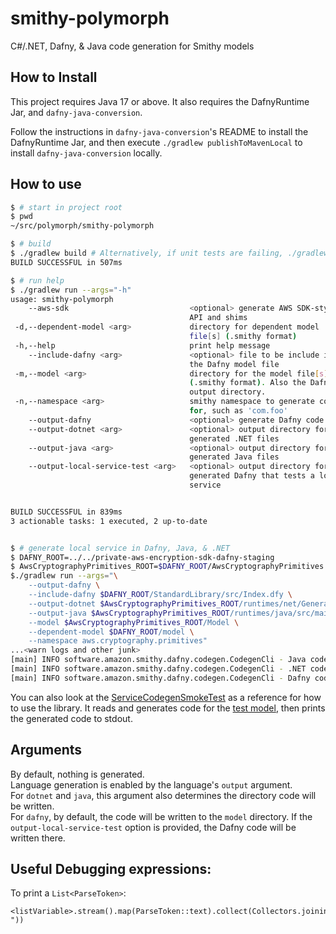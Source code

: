 # smithy-polymorph

C#/.NET, Dafny, & Java code generation for Smithy models

## How to Install

This project requires Java 17 or above.
It also requires the DafnyRuntime Jar,
and `dafny-java-conversion`.

Follow the instructions in `dafny-java-conversion`'s README
to install the DafnyRuntime Jar, 
and then execute `./gradlew publishToMavenLocal` to install
`dafny-java-conversion` locally.

## How to use

```bash
$ # start in project root
$ pwd
~/src/polymorph/smithy-polymorph

$ # build
$ ./gradlew build # Alternatively, if unit tests are failing, ./gradlew assemble
BUILD SUCCESSFUL in 507ms

$ # run help
$ ./gradlew run --args="-h"
usage: smithy-polymorph
    --aws-sdk                           <optional> generate AWS SDK-style
                                        API and shims
 -d,--dependent-model <arg>             directory for dependent model
                                        file[s] (.smithy format)
 -h,--help                              print help message
    --include-dafny <arg>               <optional> file to be include in
                                        the Dafny model file
 -m,--model <arg>                       directory for the model file[s]
                                        (.smithy format). Also the Dafny
                                        output directory.
 -n,--namespace <arg>                   smithy namespace to generate code
                                        for, such as 'com.foo'
    --output-dafny                      <optional> generate Dafny code
    --output-dotnet <arg>               <optional> output directory for
                                        generated .NET files
    --output-java <arg>                 <optional> output directory for
                                        generated Java files
    --output-local-service-test <arg>   <optional> output directory for
                                        generated Dafny that tests a local
                                        service


BUILD SUCCESSFUL in 839ms
3 actionable tasks: 1 executed, 2 up-to-date


$ # generate local service in Dafny, Java, & .NET
$ DAFNY_ROOT=../../private-aws-encryption-sdk-dafny-staging
$ AwsCryptographyPrimitives_ROOT=$DAFNY_ROOT/AwsCryptographyPrimitives
$./gradlew run --args="\
    --output-dafny \
    --include-dafny $DAFNY_ROOT/StandardLibrary/src/Index.dfy \
    --output-dotnet $AwsCryptographyPrimitives_ROOT/runtimes/net/Generated/ \
    --output-java $AwsCryptographyPrimitives_ROOT/runtimes/java/src/main/smithy-generated \
    --model $AwsCryptographyPrimitives_ROOT/Model \
    --dependent-model $DAFNY_ROOT/model \
    --namespace aws.cryptography.primitives"
...<warn logs and other junk>
[main] INFO software.amazon.smithy.dafny.codegen.CodegenCli - Java code generated in /.../generated-java
[main] INFO software.amazon.smithy.dafny.codegen.CodegenCli - .NET code generated in /.../generated-dotnet
[main] INFO software.amazon.smithy.dafny.codegen.CodegenCli - Dafny code generated in /.../model
```

You can also look at the [ServiceCodegenSmokeTest](./src/test/java/software/amazon/polymorph/smithydotnet/ServiceCodegenSmokeTest.java) as a reference for how to use the library. It reads and generates code for the [test model](./src/test/resources/model.smithy), then prints the generated code to stdout.

## Arguments
By default, nothing is generated.  
Language generation is enabled by the language's `output` argument.  
For `dotnet` and `java`, this argument also determines the directory code will be written.  
For `dafny`, by default, the code will be written to the `model` directory.
If the `output-local-service-test` option is provided,
the Dafny code will be written there.


## Useful Debugging expressions:

To print a `List<ParseToken>`:
```
<listVariable>.stream().map(ParseToken::text).collect(Collectors.joining(" "))
```

